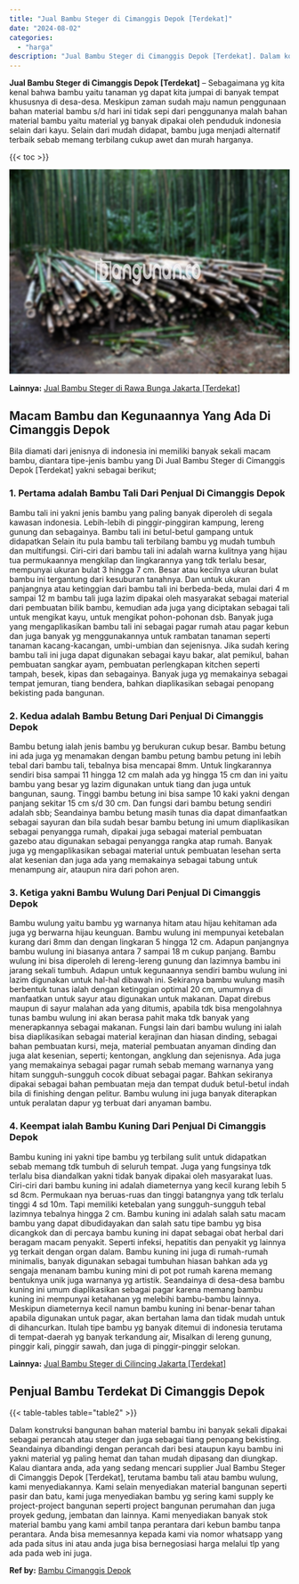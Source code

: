 ```yaml
---
title: "Jual Bambu Steger di Cimanggis Depok [Terdekat]"
date: "2024-08-02"
categories: 
  - "harga"
description: "Jual Bambu Steger di Cimanggis Depok [Terdekat]. Dalam konstruksi bangunan bahan material bambu ini banyak sekali dipakai sebagai perancah atau steger dan ju..."
---
```


**Jual Bambu Steger di Cimanggis Depok \[Terdekat\]** – Sebagaimana yg kita kenal bahwa bambu yaitu tanaman yg dapat kita jumpai di banyak tempat khususnya di desa-desa. Meskipun zaman sudah maju namun penggunaan bahan material bambu s/d hari ini tidak sepi dari penggunanya malah bahan material bambu yaitu material yg banyak dipakai oleh penduduk indonesia selain dari kayu. Selain dari mudah didapat, bambu juga menjadi alternatif terbaik sebab memang terbilang cukup awet dan murah harganya.

{{< toc >}}

![Jual Bambu Steger di Cimanggis Depok [Terdekat]](/images/jual-bambu-tali-30.png)

**Lainnya:** [Jual Bambu Steger di Rawa Bunga Jakarta \[Terdekat\]](https://bambu.bangunan.co/jual-bambu-steger-di-rawa-bunga-jakarta-terdekat/)

## Macam Bambu dan Kegunaannya Yang Ada Di Cimanggis Depok

Bila diamati dari jenisnya di indonesia ini memiliki banyak sekali macam bambu, diantara tipe-jenis bambu yang Di Jual Bambu Steger di Cimanggis Depok \[Terdekat\] yakni sebagai berikut;

### 1\. Pertama adalah Bambu Tali Dari Penjual Di Cimanggis Depok

Bambu tali ini yakni jenis bambu yang paling banyak diperoleh di segala kawasan indonesia. Lebih-lebih di pinggir-pinggiran kampung, lereng gunung dan sebagainya. Bambu tali ini betul-betul gampang untuk didapatkan Selain itu pula bambu tali terbilang bambu yg mudah tumbuh dan multifungsi. Ciri-ciri dari bambu tali ini adalah warna kulitnya yang hijau tua permukaannya mengkilap dan lingkarannya yang tdk terlalu besar, mempunyai ukuran bulat 3 hingga 7 cm. Besar atau kecilnya ukuran bulat bambu ini tergantung dari kesuburan tanahnya. Dan untuk ukuran panjangnya atau ketinggian dari bambu tali ini berbeda-beda, mulai dari 4 m sampai 12 m bambu tali juga lazim dipakai oleh masyarakat sebagai material dari pembuatan bilik bambu, kemudian ada juga yang diciptakan sebagai tali untuk mengikat kayu, untuk mengikat pohon-pohonan dsb. Banyak juga yang mengaplikasikan bambu tali ini sebagai pagar rumah atau pagar kebun dan juga banyak yg menggunakannya untuk rambatan tanaman seperti tanaman kacang-kacangan, umbi-umbian dan sejenisnya. Jika sudah kering bambu tali ini juga dapat digunakan sebagai kayu bakar, alat pemikul, bahan pembuatan sangkar ayam, pembuatan perlengkapan kitchen seperti tampah, besek, kipas dan sebagainya. Banyak juga yg memakainya sebagai tempat jemuran, tiang bendera, bahkan diaplikasikan sebagai penopang bekisting pada bangunan.

### 2\. Kedua adalah Bambu Betung Dari Penjual Di Cimanggis Depok

Bambu betung ialah jenis bambu yg berukuran cukup besar. Bambu betung ini ada juga yg menamakan dengan bambu petung bambu petung ini lebih tebal dari bambu tali, tebalnya bisa mencapai 8mm. Untuk lingkarannya sendiri bisa sampai 11 hingga 12 cm malah ada yg hingga 15 cm dan ini yaitu bambu yang besar yg lazim digunakan untuk tiang dan juga untuk bangunan, saung. Tinggi bambu betung ini bisa sampe 10 kaki yakni dengan panjang sekitar 15 cm s/d 30 cm. Dan fungsi dari bambu betung sendiri adalah sbb; Seandainya bambu betung masih tunas dia dapat dimanfaatkan sebagai sayuran dan bila sudah besar bambu betung ini umum diaplikasikan sebagai penyangga rumah, dipakai juga sebagai material pembuatan gazebo atau digunakan sebagai penyangga rangka atap rumah. Banyak juga yg mengaplikasikan sebagai material untuk pembuatan lesehan serta alat kesenian dan juga ada yang memakainya sebagai tabung untuk menampung air, ataupun nira dari pohon aren.

### 3\. Ketiga yakni Bambu Wulung Dari Penjual Di Cimanggis Depok

Bambu wulung yaitu bambu yg warnanya hitam atau hijau kehitaman ada juga yg berwarna hijau keunguan. Bambu wulung ini mempunyai ketebalan kurang dari 8mm dan dengan lingkaran 5 hingga 12 cm. Adapun panjangnya bambu wulung ini biasanya antara 7 sampai 18 m cukup panjang. Bambu wulung ini bisa diperoleh di lereng-lereng gunung dan lazimnya bambu ini jarang sekali tumbuh. Adapun untuk kegunaannya sendiri bambu wulung ini lazim digunakan untuk hal-hal dibawah ini. Sekiranya bambu wulung masih berbentuk tunas ialah dengan ketinggian optimal 20 cm, umumnya di manfaatkan untuk sayur atau digunakan untuk makanan. Dapat direbus maupun di sayur malahan ada yang ditumis, apabila tdk bisa mengolahnya tunas bambu wulung ini akan berasa pahit maka tdk banyak yang menerapkannya sebagai makanan. Fungsi lain dari bambu wulung ini ialah bisa diaplikasikan sebagai material kerajinan dan hiasan dinding, sebagai bahan pembuatan kursi, meja, material pembuatan anyaman dinding dan juga alat kesenian, seperti; kentongan, angklung dan sejenisnya. Ada juga yang memakainya sebagai pagar rumah sebab memang warnanya yang hitam sungguh-sungguh cocok dibuat sebagai pagar. Bahkan sekiranya dipakai sebagai bahan pembuatan meja dan tempat duduk betul-betul indah bila di finishing dengan pelitur. Bambu wulung ini juga banyak diterapkan untuk peralatan dapur yg terbuat dari anyaman bambu.

### 4\. Keempat ialah Bambu Kuning Dari Penjual Di Cimanggis Depok

Bambu kuning ini yakni tipe bambu yg terbilang sulit untuk didapatkan sebab memang tdk tumbuh di seluruh tempat. Juga yang fungsinya tdk terlalu bisa diandalkan yakni tidak banyak dipakai oleh masyarakat luas. Ciri-ciri dari bambu kuning ini adalah diameternya yang kecil kurang lebih 5 sd 8cm. Permukaan nya beruas-ruas dan tinggi batangnya yang tdk terlalu tinggi 4 sd 10m. Tapi memiliki ketebalan yang sungguh-sungguh tebal lazimnya tebalnya hingga 2 cm. Bambu kuning ini adalah salah satu macam bambu yang dapat dibudidayakan dan salah satu tipe bambu yg bisa dicangkok dan di percaya bambu kuning ini dapat sebagai obat herbal dari beragam macam penyakit. Seperti infeksi, hepatitis dan penyakit yg lainnya yg terkait dengan organ dalam. Bambu kuning ini juga di rumah-rumah minimalis, banyak digunakan sebagai tumbuhan hiasan bahkan ada yg sengaja menanam bambu kuning mini di pot pot rumah karena memang bentuknya unik juga warnanya yg artistik. Seandainya di desa-desa bambu kuning ini umum diaplikasikan sebagai pagar karena memang bambu kuning ini mempunyai ketahanan yg melebihi bambu-bambu lainnya. Meskipun diameternya kecil namun bambu kuning ini benar-benar tahan apabila digunakan untuk pagar, akan bertahan lama dan tidak mudah untuk di dihancurkan. Itulah tipe bambu yg banyak ditemui di indonesia terutama di tempat-daerah yg banyak terkandung air, Misalkan di lereng gunung, pinggir kali, pinggir sawah, dan juga di pinggir-pinggir selokan.

**Lainnya:** [Jual Bambu Steger di Cilincing Jakarta \[Terdekat\]](https://bambu.bangunan.co/jual-bambu-steger-di-cilincing-jakarta-terdekat/)

## Penjual Bambu Terdekat Di Cimanggis Depok

{{< table-tables table="table2" >}}

Dalam konstruksi bangunan bahan material bambu ini banyak sekali dipakai sebagai perancah atau steger dan juga sebagai tiang penopang bekisting. Seandainya dibandingi dengan perancah dari besi ataupun kayu bambu ini yakni material yg paling hemat dan tahan mudah dipasang dan diungkap. Kalau diantara anda, ada yang sedang mencari supplier Jual Bambu Steger di Cimanggis Depok \[Terdekat\], terutama bambu tali atau bambu wulung, kami menyediakannya. Kami selain menyediakan material bangunan seperti pasir dan batu, kami juga menyediakan bambu yg sering kami supply ke project-project bangunan seperti project bangunan perumahan dan juga proyek gedung, jembatan dan lainnya. Kami menyediakan banyak stok material bambu yang kami ambil tanpa perantara dari kebun bambu tanpa perantara. Anda bisa memesannya kepada kami via nomor whatsapp yang ada pada situs ini atau anda juga bisa bernegosiasi harga melalui tlp yang ada pada web ini juga.

**Ref by:** [Bambu Cimanggis Depok](https://id.wikipedia.org/wiki/Bambu)
